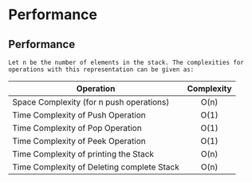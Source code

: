 # Performance 

## Performance
    Let n be the number of elements in the stack. The complexities for operations with this representation can be given as:
| Operation | Complexity |
| --- | :---: |
| Space Complexity (for n push operations) | O(n) |
| Time Complexity of Push Operation | O(1) |
| Time Complexity of Pop Operation | O(1) |
| Time Complexity of Peek Operation | O(1) |
| Time Complexity of printing the Stack | O(n) |
| Time Complexity of Deleting complete Stack  | O(n) |


        

